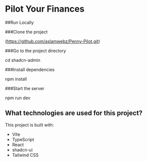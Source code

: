 # Pilot Your Finances

##Run Locally

###Clone the project

(https://github.com/aslamwebz/Penny-Pilot.git)

###Go to the project directory

cd shadcn-admin

###Install dependencies

npm install

###Start the server

npm run dev
  
## What technologies are used for this project?

This project is built with:

- Vite
- TypeScript
- React
- shadcn-ui
- Tailwind CSS
